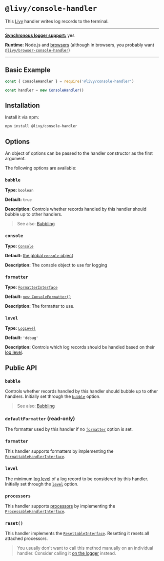 # `@livy/console-handler`

This [Livy](../../README.md#readme) handler writes log records to the terminal.

---

[**Synchronous logger support:**](../../README.md#synchronous-and-asynchronous-logging) yes

**Runtime:** Node.js and [browsers](../../README.md#usage-in-browsers) (although in browsers, you probably want [`@livy/browser-console-handler`](../browser-console-handler/README.md#readme))

---

## Basic Example

```js
const { ConsoleHandler } = require('@livy/console-handler')

const handler = new ConsoleHandler()
```

## Installation

Install it via npm:

```bash
npm install @livy/console-handler
```

## Options

An object of options can be passed to the handler constructor as the first argument.

The following options are available:

### `bubble`

**Type:** `boolean`

**Default:** `true`

**Description:** Controls whether records handled by this handler should bubble up to other handlers.

> See also: [Bubbling](../../README.md#bubbling)

### `console`

**Type:** [`Console`](https://nodejs.org/api/console.html#console_class_console)

**Default:** [the global `console` object](https://nodejs.org/api/console.html#console_console)

**Description:** The console object to use for logging

### `formatter`

**Type:** [`FormatterInterface`](../contracts/README.md#formatterinterface)

**Default:** [`new ConsoleFormatter()`](../console-formatter/README.md#readme)

**Description:** The formatter to use.

### `level`

**Type:** [`LogLevel`](../contracts/README.md#loglevel)

**Default:** `'debug'`

**Description:** Controls which log records should be handled based on their [log level](../../README.md#log-levels).

## Public API

### `bubble`

Controls whether records handled by this handler should bubble up to other handlers. Initially set through the [`bubble`](#bubble) option.

> See also: [Bubbling](../../README.md#bubbling)

### `defaultFormatter` (read-only)

The formatter used by this handler if no [`formatter`](#formatter) option is set.

### `formatter`

This handler supports formatters by implementing the [`FormattableHandlerInterface`](../contracts/README.md#formattablehandlerinterface).

### `level`

The minimum [log level](../../README.md#log-levels) of a log record to be considered by this handler. Initially set through the [`level`](#level) option.

### `processors`

This handler supports [processors](../../README.md#processors) by implementing the [`ProcessableHandlerInterface`](../contracts/README.md#processablehandlerinterface).

### `reset()`

This handler implements the [`ResettableInterface`](../contracts/README.md#resettableinterface). Resetting it resets all attached processors.

> You usually don't want to call this method manually on an individual handler. Consider calling it [on the logger](../logger/README.md#reset) instead.
